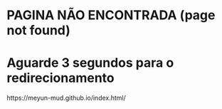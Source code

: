 # PAGINA NÃO ENCONTRADA (page not found)

<h1>Aguarde 3 segundos para o redirecionamento</h1>
https://meyun-mud.github.io/index.html/
<meta http-equiv="refresh" content="3; https://Learning.meyunmud.repl.co">
